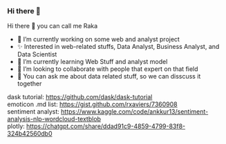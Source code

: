 ### Hi there 👋

<!--
**Pra5etya/pra5etya** is a ✨ _special_ ✨ repository because its `README.md` (this file) appears on your GitHub profile.

Here are some ideas to get you started:

- 🔭 I’m currently working on ...
- 🌱 I’m currently learning ...
- 👯 I’m looking to collaborate on ...
- 🤔 I’m looking for help with ...
- 💬 Ask me about ...
- 📫 How to reach me: ...
- 😄 Pronouns: ...
- ⚡ Fun fact: ...
-->


Hi there 👋 you can call me Raka
- 🔭 I’m currently working on some web and analyst project
- ✨ Interested in web-related stuffs, Data Analyst, Business Analyst, and Data Scientist
- 🌱 I’m currently learning Web Stuff and analyst model
- 👯 I’m looking to collaborate with people that expert on that field
- 💬 You can ask me about data related stuff, so we can disscuss it together

dask tutorial: https://github.com/dask/dask-tutorial \
emoticon .md list: https://gist.github.com/rxaviers/7360908 \
sentiment analyst: https://www.kaggle.com/code/ankkur13/sentiment-analysis-nlp-wordcloud-textblob \
plotly: https://chatgpt.com/share/ddad91c9-4859-4799-83f8-324b42560db0
